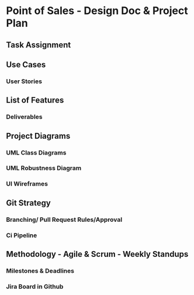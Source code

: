 # Point of Sales - Design Doc & Project Plan

## Task Assignment

## Use Cases

### User Stories

## List of Features

### Deliverables



## Project Diagrams

### UML Class Diagrams

### UML Robustness Diagram

### UI Wireframes

## Git Strategy

### Branching/ Pull Request Rules/Approval

### Ci Pipeline

## Methodology - Agile & Scrum - Weekly Standups

### Milestones & Deadlines

### Jira Board in Github